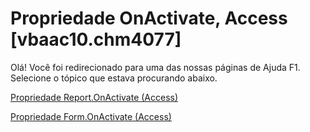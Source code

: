 
# Propriedade OnActivate, Access [vbaac10.chm4077]

Olá! Você foi redirecionado para uma das nossas páginas de Ajuda F1. Selecione o tópico que estava procurando abaixo.

[Propriedade Report.OnActivate (Access)](http://msdn.microsoft.com/library/eb7f05e3-edba-ab9e-3708-5c3ee7b2ee18%28Office.15%29.aspx)

[Propriedade Form.OnActivate (Access)](http://msdn.microsoft.com/library/ab9899de-e0dc-7884-e293-e031098d644c%28Office.15%29.aspx)

